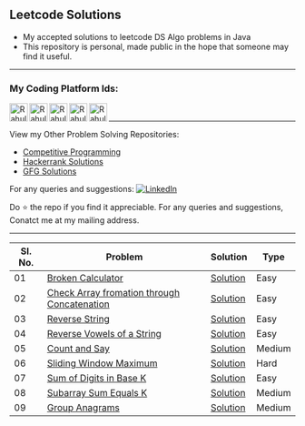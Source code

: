 
## Leetcode Solutions 
- My accepted solutions to leetcode DS Algo problems in Java
- This repository is personal, made public in the hope that someone may find it useful.
***
### My Coding Platform Ids:
<p>
<a href="https://www.codechef.com/users/imkashyap/" title='Codechef'>
    <img align="left" alt="Rahul Kashyap's Codechef" width="32px" src="https://avatars1.githubusercontent.com/u/11960354?s=460&v=4" />
</a>
<a href="hhttps://codeforces.com/profile/imkashyap" title='Codeforcs'>
    <img align="left" alt="Rahul Kashyap's Codeforces" width="32px" src="https://play-lh.googleusercontent.com/zaldniLc2XTBhNlCDR4hcD5bcRYHZ56_lO0yA2Qu-cADShy1_HDWrICSvv0EPTX79WY" />
</a>
<a href="https://leetcode.com/imkashyap/" title='Leetcode'>
    <img align="left" alt="Rahul Kashyap's Leetcode" width="32px" src="https://upload.wikimedia.org/wikipedia/commons/8/8e/LeetCode_Logo_1.png" />
</a>
<a href="https://www.hackerrank.com/imkashyap" title='Hackerrank'>
    <img align="left" alt="Rahul Kashyap's hackerrank" width="32px" src="https://upload.wikimedia.org/wikipedia/commons/6/65/HackerRank_logo.png" />
</a>
<a href="https://auth.geeksforgeeks.org/user/imkashyap/practice/" title='GFG'>
    <img align="left" alt="Rahul Kashyap's GFG" width="32px" src="https://store-images.s-microsoft.com/image/apps.55193.13510798887411929.8353f5f6-1e50-45c3-9d66-162b6c2bebd7.c01e4858-d5a3-4c02-8516-7825870e33c1" />
</a></br>
</p>

***
  View my Other Problem Solving Repositories: 
  - [Competitive Programming](https://github.com/imKashyap/Competitive-Programming)
  - [Hackerrank Solutions](https://github.com/imKashyap/Hackerrank-Solutions)
  - [GFG Solutions](https://github.com/imKashyap/gfg-solutions)

 For any queries and suggestions: 
[![LinkedIn](https://img.shields.io/badge/LinkedIn-RahulKashyap-blue.svg)](https://www.linkedin.com/in/rahul-kashyap-230577195/)

Do :star: the repo if you find it appreciable. For any queries and suggestions, Conatct me at my mailing address.

***

|Sl. No.|Problem|Solution|Type|
|--|-- |--|--|
|01| [Broken Calculator](https://leetcode.com/problems/broken-calculator/) | [Solution](./Broken%20Calculator/Solution.java)|Easy|
|02 | [Check Array fromation through Concatenation](https://leetcode.com/problems/check-array-formation-through-concatenation/) |[Solution](./Check%20Array%20Formation%20Through%20Concatenation/Solution.java)| Easy|
| 03 | [Reverse String](https://leetcode.com/problems/reverse-string/)|[Solution](./Reverse%20String/Solution.java)|Easy|
| 04 | [Reverse Vowels of a String](https://leetcode.com/problems/reverse-vowels-of-a-string/)|[Solution](./Reverse%20Vowels%20of%20a%20String/Solution.java)| Easy|
| 05 | [Count and Say](https://leetcode.com/problems/count-and-say/)|[Solution](./Count%20and%20Say/Solution.java)| Medium|
| 06 | [Sliding Window Maximum](https://leetcode.com/problems/sliding-window-maximum/)|[Solution](./Sliding%20Window%20Maximum/Solution.java)| Hard|
| 07 |[Sum of Digits in Base K](https://leetcode.com/problems/sum-of-digits-in-base-k/)|[Solution](./Sum%20of%20Digits%20in%20Base%20K/Solution.java)| Easy|
| 08| [Subarray Sum Equals K](https://leetcode.com/problems/subarray-sum-equals-k/)|[Solution](./Subarray%20Sum%20Equals%20K/Solution.java)| Medium|
| 09 |[Group Anagrams](https://leetcode.com/problems/group-anagrams/)|[Solution](./Group%20Anagrams/Solution.java)| Medium|
